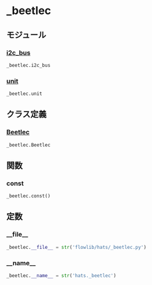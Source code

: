 # _beetlec

## モジュール

### [i2c\_bus](../i2c_bus/)
```python
_beetlec.i2c_bus
```

### [unit](../unit/)
```python
_beetlec.unit
```
## クラス定義
### [Beetlec](../../class/_beetlec.Beetlec/)
```python
_beetlec.Beetlec
```
## 関数
### const
```python
_beetlec.const()
```
## 定数
### \_\_file\_\_
```python
_beetlec.__file__ = str('flowlib/hats/_beetlec.py')
```
### \_\_name\_\_
```python
_beetlec.__name__ = str('hats._beetlec')
```
